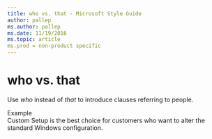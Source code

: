 ```yaml
---
title: who vs. that - Microsoft Style Guide
author: pallep
ms.author: pallep
ms.date: 11/19/2016
ms.topic: article
ms.prod = non-product specific
---
```


# who vs. that

Use *who* instead of *that* to introduce clauses referring to people.

Example  
Custom Setup is the best choice for customers who want to alter the standard Windows configuration.

